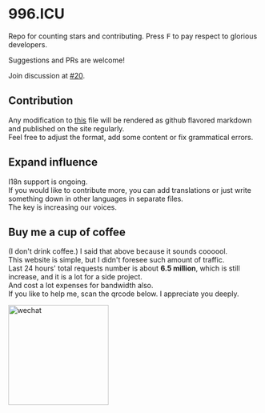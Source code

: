 996.ICU
===

Repo for counting stars and contributing. Press <kbd>F</kbd> to pay respect to glorious developers.

Suggestions and PRs are welcome!

Join discussion at [#20](https://github.com/996icu/996.ICU/issues/20).

Contribution
---
Any modification to [this](https://github.com/996icu/996.ICU/blob/master/zh_CN.md) file will be rendered as github flavored markdown and published on the site regularly.   
Feel free to adjust the format, add some content or fix grammatical errors.

Expand influence
---
I18n support is ongoing.  
If you would like to contribute more, you can add translations or just write something down in other languages in separate files.   
The key is increasing our voices.

Buy me a cup of coffee
---
(I don't drink coffee.) I said that above because it sounds coooool.   
This website is simple, but I didn't foresee such amount of traffic.   
Last 24 hours' total requests number is about **6.5 million**, which is still increase, and it is a lot for a side project.  
And cost a lot expenses for bandwidth also.  
If you like to help me, scan the qrcode below. I appreciate you deeply.

<img src="https://i.loli.net/2019/03/27/5c9b683446095.jpeg" alt="wechat" width="200"/>
